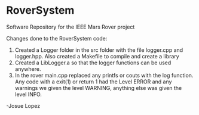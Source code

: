 # RoverSystem
Software Repository for the IEEE Mars Rover project

Changes done to the RoverSystem code: 

1. Created a Logger folder in the src folder with the file logger.cpp and logger.hpp. Also created a Makefile to compile and create a library
2. Created a LibLogger.a so that the logger functions can be used anywhere. 
3. In the rover main.cpp replaced any printfs or couts with the log function. Any code with a exit(1) or return 1 had the Level ERROR and 
any warnings we given the level WARNING, anything else was given the level INFO. 

-Josue Lopez
